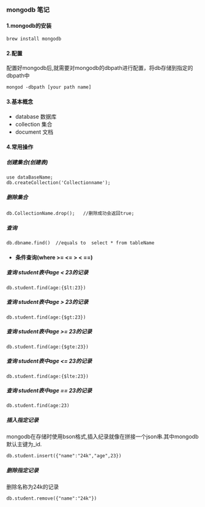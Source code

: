 ### mongodb 笔记

#### 1.mongodb的安装

```
brew install mongodb 

```

#### 2.配置

配置好mongodb后,就需要对mongodb的dbpath进行配置，将db存储到指定的dbpath中

```
mongod -dbpath [your path name]

```

#### 3.基本概念


- database 	数据库
- collection 集合
- document 文档

#### 4.常用操作

##### 创建集合(创建表)

```
use dataBaseName;
db.createCollection('Collectionname');
```
##### 删除集合

```
db.CollectionName.drop();   //删除成功会返回true;
```


##### 查询

```
db.dbname.find()  //equals to  select * from tableName 
```
- #### 条件查询(where >= <= > < ==)
##### 查询 student表中age < 23的记录
```
db.student.find(age:{$lt:23})
```
##### 查询 student表中age > 23的记录
```
db.student.find(age:{$gt:23})
```
##### 查询 student表中age >= 23的记录
```
db.student.find(age:{$gte:23})
```
##### 查询 student表中age <= 23的记录
```
db.student.find(age:{$lte:23})
```
##### 查询 student表中age == 23的记录
```
db.student.find(age:23)
```

##### 插入指定记录
mongodb在存储时使用bson格式,插入纪录就像在拼接一个json串.其中mongodb默认主键为_id.

```
db.student.insert({"name":"24k","age",23})
```
##### 删除指定记录
删除名称为24k的记录

```
db.student.remove({"name":"24k"})
```

